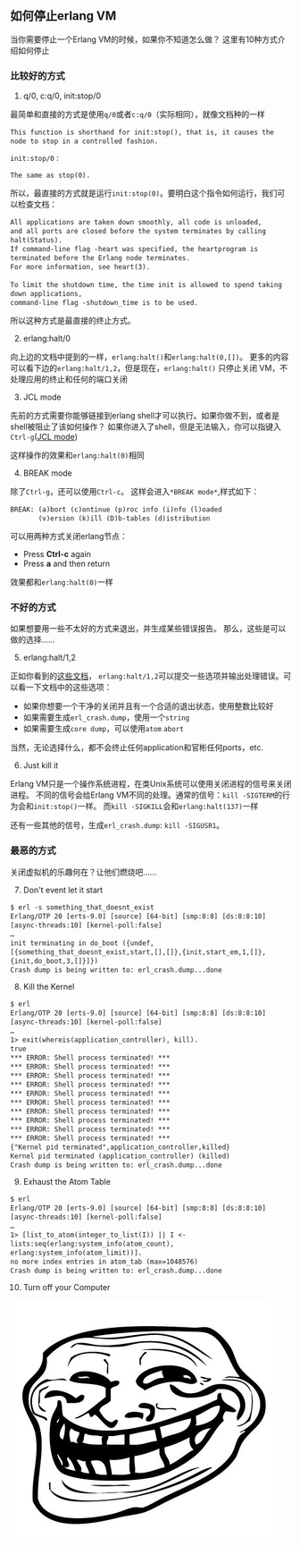 ## 如何停止erlang VM

当你需要停止一个Erlang VM的时候，如果你不知道怎么做？
这里有10种方式介绍如何停止

### 比较好的方式

1. q/0, c:q/0, init:stop/0

最简单和直接的方式是使用`q/0`或者`c:q/0`（实际相同），就像文档种的一样

```
This function is shorthand for init:stop(), that is, it causes the node to stop in a controlled fashion.
```

`init:stop/0` :

```
The same as stop(0).
```

所以，最直接的方式就是运行`init:stop(0)`。要明白这个指令如何运行，我们可以检查文档：

```
All applications are taken down smoothly, all code is unloaded, 
and all ports are closed before the system terminates by calling halt(Status). 
If command-line flag -heart was specified, the heartprogram is terminated before the Erlang node terminates. 
For more information, see heart(3).

To limit the shutdown time, the time init is allowed to spend taking down applications, 
command-line flag -shutdown_time is to be used.
```

所以这种方式是最直接的终止方式。

2. erlang:halt/0

向上边的文档中提到的一样，`erlang:halt()`和`erlang:halt(0,[])`。
更多的内容可以看下边的`erlang:halt/1,2`，但是现在，`erlang:halt()` 只停止关闭
VM，不处理应用的终止和任何的端口关闭

3. JCL mode

先前的方式需要你能够链接到erlang shell才可以执行。如果你做不到，或者是shell被阻止了该如何操作？
如果你进入了shell，但是无法输入，你可以指键入`Ctrl-g`([JCL mode](http://erlang.org/doc/man/shell.html#jcl-mode))

这样操作的效果和`erlang:halt(0)`相同

4. BREAK mode

除了`Ctrl-g`，还可以使用`Ctrl-c`。
这样会进入`*BREAK mode*`,样式如下：

```
BREAK: (a)bort (c)ontinue (p)roc info (i)nfo (l)oaded
       (v)ersion (k)ill (D)b-tables (d)istribution
```

可以用两种方式关闭erlang节点：

* Press **Ctrl-c** again
* Press **a** and then return

效果都和`erlang:halt(0)`一样


### 不好的方式

如果想要用一些不太好的方式来退出，并生成某些错误报告。
那么，这些是可以做的选择……


5. erlang:halt/1,2

正如你看到的[这些文档](https://erldocs.com/current/erts/erlang.html?i=0&search=erlang:ha#halt/1)，
`erlang:halt/1,2`可以提交一些选项并输出处理错误。可以看一下文档中的这些选项：

* 如果你想要一个干净的关闭并且有一个合适的退出状态，使用整数比较好
* 如果需要生成`erl_crash.dump`，使用一个`string`
* 如果需要生成`core dump`，可以使用`atom` `abort`

当然，无论选择什么，都不会终止任何application和官彬任何ports，etc.


6. Just kill it

Erlang VM只是一个操作系统进程，在类Unix系统可以使用关闭进程的信号来关闭进程。
不同的信号会给Erlang VM不同的处理。通常的信号：`kill -SIGTERM`的行为会和`init:stop()`一样。
而`kill -SIGKILL`会和`erlang:halt(137)`一样

还有一些其他的信号，生成`erl_crash.dump`: `kill -SIGUSR1`。


### 最恶的方式

关闭虚拟机的乐趣何在？让他们燃烧吧……

7. Don't event let it start

```
$ erl -s something_that_doesnt_exist
Erlang/OTP 20 [erts-9.0] [source] [64-bit] [smp:8:8] [ds:8:8:10] [async-threads:10] [kernel-poll:false]
…
init terminating in do_boot ({undef,[{something_that_doesnt_exist,start,[],[]},{init,start_em,1,[]},{init,do_boot,3,[]}]})
Crash dump is being written to: erl_crash.dump...done
```

8. Kill the Kernel

```
$ erl
Erlang/OTP 20 [erts-9.0] [source] [64-bit] [smp:8:8] [ds:8:8:10] [async-threads:10] [kernel-poll:false]
…
1> exit(whereis(application_controller), kill).
true
*** ERROR: Shell process terminated! ***
*** ERROR: Shell process terminated! ***
*** ERROR: Shell process terminated! ***
*** ERROR: Shell process terminated! ***
*** ERROR: Shell process terminated! ***
*** ERROR: Shell process terminated! ***
*** ERROR: Shell process terminated! ***
*** ERROR: Shell process terminated! ***
*** ERROR: Shell process terminated! ***
*** ERROR: Shell process terminated! ***
{"Kernel pid terminated",application_controller,killed}
Kernel pid terminated (application_controller) (killed)
Crash dump is being written to: erl_crash.dump...done
```

9. Exhaust the Atom Table

```
$ erl
Erlang/OTP 20 [erts-9.0] [source] [64-bit] [smp:8:8] [ds:8:8:10] [async-threads:10] [kernel-poll:false]
…
1> [list_to_atom(integer_to_list(I)) || I <- lists:seq(erlang:system_info(atom_count), erlang:system_info(atom_limit))].
no more index entries in atom_tab (max=1048576)
Crash dump is being written to: erl_crash.dump...done
```

10. Turn off your Computer

![laugh](stop-an-erlang-vm/evil-laugh.jpg)
